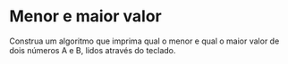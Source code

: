 # Menor e maior valor
Construa um algoritmo que imprima qual o menor e qual o maior valor de dois números A e B, lidos através do teclado.
